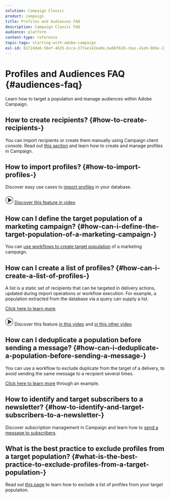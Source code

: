 ```yaml
---
solution: Campaign Classic
product: campaign
title: Profiles and Audiences FAQ
description: Campaign Classic FAQ
audience: platform
content-type: reference
topic-tags: starting-with-adobe-campaign
exl-id: 81724da6-58ef-4625-bcca-277ae142ea0e,ba8bf610-cbac-41e9-8b6e-130deb8b97e2
---
```

# Profiles and Audiences FAQ {#audiences-faq}

Learn how to target a population and manage audiences within Adobe Campaign.

## How to create recipients? {#how-to-create-recipients-}

You can import recipients or create them manually using Campaign client console. Read out [this section](../../platform/using/about-profiles.md) and learn how to create and manage profiles in Campaign.

## How to import profiles? {#how-to-import-profiles-}

Discover easy use cases to [import profiles](../../platform/using/import-operations-samples.md) in your database. 

![](assets/do-not-localize/how-to-video.png) [Discover this feature in video](https://docs.adobe.com/content/help/en/campaign-classic-learn/tutorials/getting-started/importing-profiles.html)

## How can I define the target population of a marketing campaign? {#how-can-i-define-the-target-population-of-a-marketing-campaign-}

You can [use workflows to create target population](../../campaign/using/marketing-campaign-deliveries.md#building-the-main-target-in-a-workflow) of a marketing campaign. 


## How can I create a list of profiles? {#how-can-i-create-a-list-of-profiles-}

A list is a static set of recipients that can be targeted in delivery actions, updated during import operations or workflow execution. For example, a population extracted from the database via a query can supply a list.

[Click here to learn more](../../platform/using/creating-and-managing-lists.md#creating-a-profile-list-from-a-group). 

![](assets/do-not-localize/how-to-video.png) Discover this feature [in this video](https://docs.adobe.com/content/help/en/campaign-classic-learn/tutorials/profile-management/creating-a-list-of-recipients-with-a-workflow.html) and [in this other video](https://docs.adobe.com/content/help/en/campaign-classic-learn/tutorials/profile-management/creating-a-list-of-recipients.html)

## How can I deduplicate a population before sending a message? {#how-can-i-deduplicate-a-population-before-sending-a-message-}

You can use a workflow to exclude duplicate from the target of a delivery, to avoid sending the same message to a recipient several times.

[Click here to learn more](../../workflow/using/deduplication.md#example--identify-the-duplicates-before-a-delivery) through an example.

## How to identify and target subscribers to a newsletter? {#how-to-identify-and-target-subscribers-to-a-newsletter-}

Discover subscription management in Campaign and learn how to [send a message to subscribers](../../delivery/using/managing-subscriptions.md).

## What is the best practice to exclude profiles from a target population? {#what-is-the-best-practice-to-exclude-profiles-from-a-target-population-}

Read out [this page](../../workflow/using/read-list.md) to learn how to exclude a list of profiles from your target population.
